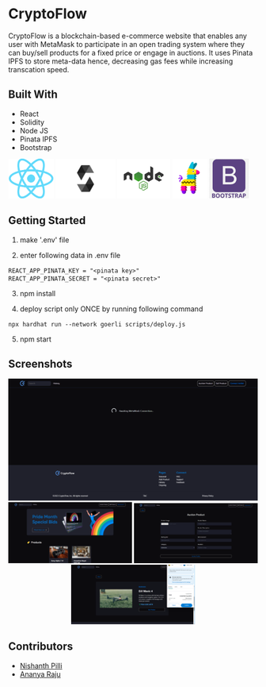 # CryptoFlow

CryptoFlow is a blockchain-based e-commerce website that enables any user with MetaMask to participate in an open trading system where they can buy/sell products for a fixed price or engage in auctions.
It uses Pinata IPFS to store meta-data hence, decreasing gas fees while increasing transcation speed.

## Built With
* React
* Solidity
* Node JS
* Pinata IPFS
* Bootstrap

<p float="left">
  <img src="https://github.com/ananyaraju/cryptoflow/blob/master/public/read-me_logo/ReactJS.png" height="80" />
  <img src="https://github.com/ananyaraju/cryptoflow/blob/master/public/read-me_logo/Solidity.png" height="80" />
  <img src="https://github.com/ananyaraju/cryptoflow/blob/master/public/read-me_logo/nodejs.png" height="80" />
  <img src="https://github.com/ananyaraju/cryptoflow/blob/master/public/read-me_logo/pinata.png" height="80" />
  <img src="https://github.com/ananyaraju/cryptoflow/blob/master/public/read-me_logo/bootstrap.png" height="80" />
</p>

## Getting Started

1. make '.env' file

2. enter following data in .env file

```
REACT_APP_PINATA_KEY = "<pinata key>"
REACT_APP_PINATA_SECRET = "<pinata secret>"
```

3. npm install

4. deploy script only ONCE by running following command 

```
npx hardhat run --network goerli scripts/deploy.js
```

5. npm start

## Screenshots

<div align="center">
  <img src="https://github.com/ananyaraju/cryptoflow/blob/master/public/read-me_img/img1.png" "width="250" />
  <img src="https://github.com/ananyaraju/cryptoflow/blob/master/public/read-me_img/img2.png" width="250" />
  <img src="https://github.com/ananyaraju/cryptoflow/blob/master/public/read-me_img/img3.png" width="250" />
  <img src="https://github.com/ananyaraju/cryptoflow/blob/master/public/read-me_img/img4.png" width="250" />
</div>

## Contributors

* [Nishanth Pilli](https://github.com/dr4g0n7ly)
* [Ananya Raju](https://github.com/ananyaraju)
